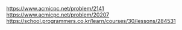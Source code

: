 https://www.acmicpc.net/problem/2141  
https://www.acmicpc.net/problem/20207  
https://school.programmers.co.kr/learn/courses/30/lessons/284531
